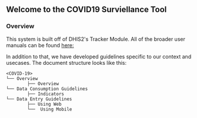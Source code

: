 ## Welcome to the COVID19 Surviellance Tool

### Overview

This system is built off of DHIS2's Tracker Module. All of the broader user manuals can be found [here:](https://dhis2.github.io/dhis2-docs/master/en/user/html/dhis2_user_manual_en.html)

In addition to that, we have developed guidelines specific to our context and usecases. The document structure looks like this:

```
<COVID-19>
└── Overview
        ├── Overview
└── Data Consumption Guidelines
        ├── Indicators
└── Data Entry Guidelines
        ├── Using Web
        └──  Using Mobile
```